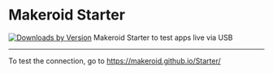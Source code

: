 # Makeroid Starter
[![Downloads by Version](https://img.shields.io/github/downloads/Makeroid/Starter/v1/total.svg)]()
Makeroid Starter to test apps live via USB
___

To test the connection, go to https://makeroid.github.io/Starter/
